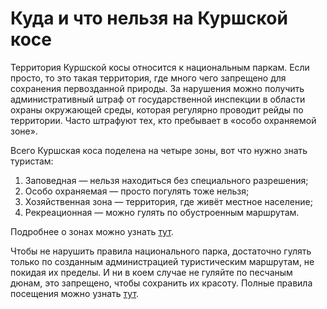 # Куда и что нельзя на Куршской косе

Территория Куршской косы относится к национальным паркам. Если просто, то это такая территория, где много чего запрещено для сохранения первозданной природы. За нарушения можно получить административный штраф от государственной инспекции в области охраны окружающей среды, которая регулярно проводит рейды по территории. Часто штрафуют тех, кто пребывает в «особо охраняемой зоне».

Всего Куршская коса поделена на четыре зоны, вот что нужно знать туристам:

1. Заповедная — нельзя находиться без специального разрешения;
2. Особо охраняемая — просто погулять тоже нельзя;
3. Хозяйственная зона — территория, где живёт местное население;
4. Рекреационная — можно гулять по обустроенным маршрутам.

Подробнее о зонах можно узнать [тут](http://www.park-kosa.ru/vyidayushhayasya-universalnaya-czennost-kurshskoj-kosyi).

Чтобы не нарушить правила национального парка, достаточно гулять только по созданным администрацией туристическим маршрутам, не покидая их пределы. И ни в коем случае не гуляйте по песчаным дюнам, это запрещено, чтобы сохранить их красоту. Полные правила посещения можно узнать [тут](http://www.park-kosa.ru/pravila-poseshheniya-parka).
